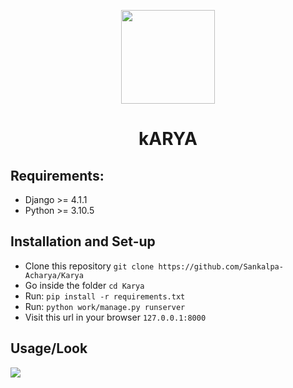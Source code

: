 <p align='center'><img src='https://i.postimg.cc/HWXLQH19/Karya-1-modified.png' height='150px' width='150px'>
<h1 align='center'>kARYA</h1></p>


## Requirements:
- Django >= 4.1.1 
- Python  >= 3.10.5


## Installation and Set-up
- Clone this repository ``` git clone https://github.com/Sankalpa-Acharya/Karya ```
- Go inside the folder ``` cd Karya ```
- Run: ``` pip install -r requirements.txt ```
- Run: ``` python work/manage.py runserver ```
- Visit this url in your browser ``` 127.0.0.1:8000 ``` 



## Usage/Look

<img src='https://res.cloudinary.com/dwnigdgck/image/upload/v1664084027/personal/Karya/Screenshot_2022-09-24_204145_dgfcrb.png'>
